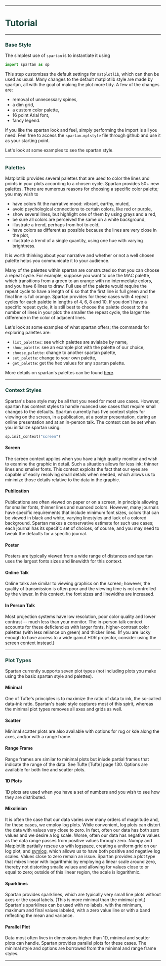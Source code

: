 ____
# <span style="color:#18453b">Tutorial</span>
____


### <span style="color:#18453b">Base Style</span>


The simplest use of `spartan` is to instantiate it using

```python
import spartan as sp
```

This step customizes the default settings for `matplotlib`, which can then be used as usual. Many changes to the default matplotlib style are made by spartan, all with the goal of making the plot more tidy. A few of the changes are:

* removal of unnecessary spines,
* a dim grid,
* a custom color palette,
* 16 point Arial font,
* fancy legend.

If you like the spartan look and feel, simply performing the import is all you need. Feel free to access the `spartan.mplstyle` file through github and use it as your starting point.

Let's look at some examples to see the spartan style.

____

### <span style="color:#18453b">Palettes</span>

Matplotlib provides several palettes that are used to color the lines and points in your plots according to a chosen cycle. Spartan provides 50+ new palettes. There are numerous reasons for choosing a specific color palette; you may wish to

* have colors fit the narrative mood: vibrant, earthy, muted,
* avoid psychological connections to certain colors, like red or purple,
* show several lines, but highlight one of them by using grays and a red,
* be sure all colors are perceived the same on a white background,
* illustrate a trend, perhaps from hot to cold,
* have colors as different as possible because the lines are very close in the plot,
* illustrate a trend of a single quantity, using one hue with varying brightness.

It is worth thinking about your narrative and whether or not a well chosen palette helps you communicate it to your audience.

Many of the palettes within spartan are constructed so that you can choose a repeat cycle. For example, suppose you want to use the MAC palette, which transitions from a green to an orange with no intermediate colors, and you have 6 lines to draw. Full use of the palette would require the repeat cycle to have a length of 6 so that the first line is full green and the final line is full orange. Spartan provides for these cases with 4 repeat cycles for each palette in lengths of 4, 6, 8 and 10. If you don't have a specific repeat cycle, it is still best to choose the palette closest to the number of lines in your plot: the smaller the repeat cycle, the larger the difference in the color of adjacent lines. 

Let's look at some examples of what spartan offers; the commands for exploring palettes are:
* `list_palettes`: see which palettes are avialabe by name,
* `show_palette`: see an example plot with the palette of our choice,
* `choose_palette`: change to another spartan palette,
* `set_palette`: change to your own palette,
* `get_palette`: get the hex values for any spartan palette.

More details on spartan's palettes can be found [here](palettes.md). 


____

### <span style="color:#18453b">Context Styles</span>

Spartan's base style may be all that you need for most use cases. However, spartan has context styles to handle nuanced use cases that require small changes to the defaults. Spartan currently has five context styles for viewing on the screen, in a publication, at a poster presentation, during an online presentation and at an in-person talk. The context can be set when you initialize spartan using:
```python
sp.init_context("screen")
```


#### Screen

The screen context applies when you have a high quality monitor and wish to examine the graphic in detail. Such a situation allows for less ink: thinner lines and smaller fonts. This context exploits the fact that our eyes are capable of easily resolving small details when needed, which allows us to minimize those details relative to the data in the graphic.

#### Publication

Publications are often viewed on paper or on a screen, in principle allowing for smaller fonts, thinner lines and nuanced colors. However, many journals have specific requirements that include minimum font sizes, colors that can be viewed in black and white, varying linestyles and lack of a colored background. Spartan makes a conservative estimate for such use cases; each journal has its specific set of choices, of course, and you may need to tweak the defaults for a specific journal. 


#### Poster

Posters are typically viewed from a wide range of distances and spartan uses the largest fonts sizes and linewidth for this context. 


#### Online Talk

Online talks are similar to viewing graphics on the screen; however, the quality of transmission is often poor and the viewing time is not controlled by the viewer. In this context, the font sizes and linewidths are increased.

#### In Person Talk

Most projection systems have low resolution, poor color quality and lower contrast -- much less than your monitor. The in-person talk context accounts for these deficiencies with larger fonts, higher-contrast color palettes (with less reliance on green) and thicker lines. (If you are lucky enough to have access to a wide gamut HDR projector, consider using the screen context instead.)


____
### <span style="color:#18453b">Plot Types</span>

Spartan currently supports seven plot types (not including plots you make using the basic spartan style and palettes). 

#### Minimal

One of Tufte's principles is to maximize the ratio of data to ink, the so-called data-ink ratio. Spartan's basic style captures most of this spirit, whereas the minimal plot types removes all axes and grids as well.


#### Scatter

Minimal scatter plots are also available with options for rug or kde along the axes, and/or with a range frame.

#### Range Frame

Range frames are similar to minimal plots but inlude partial frames that indicate the range of the data. See Tufte [Tufte] page 130. Options are available for both line and scatter plots.


#### 1D Plots

1D plots are used when you have a set of numbers and you wish to see how they are distributed.


#### Mixolinian

It is often the case that our data varies over many orders of magnitude and, for these cases, we employ log plots. While convenient, log plots can distort the data with values very close to zero. In fact, often our data has both zero values and we desire a log scale. Worse, often our data has negative values as the data range passes from positive values through zero. Numpy and Matplotlib partially rescue us with [logspace](https://numpy.org/doc/stable/reference/generated/numpy.logspace.html), creating a uniform grid on our log plot, and [symlog](https://matplotlib.org/3.1.0/gallery/scales/symlog_demo.html), which allows us to have both positive and negative log scales. Values close to zero remain an issue. Spartan provides a plot type that mixes linear with logarithmic by employing a linear scale around zero, thereby not distorting smalle values and allowing for values close to or equal to zero; outside of this linear region, the scale is logarithmic. 


#### Sparklines

Spartan provides sparklines, which are typically very small line plots without axes or the usual labels. (This is more minimal than the minimal plot.) Spartan's sparklines can be used with no labels, with the minimum, maximum and final values labeled, with a zero value line or with a band reflecting the mean and variance.


#### Parallel Plot

Data most often lives in dimensions higher than 1D, minimal and scatter plots can handle. Spartan provides parallel plots for these cases. The minimal style and options are borrowed from the minimal and range frame styles.

___

